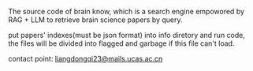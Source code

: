 The source code of brain know, which is a search engine empowored by RAG + LLM to retrieve brain science papers by query. 

put papers' indexes(must be json format) into info diretory and run code, the files will be divided into flagged and garbage if this file can't load.

contact point: liangdongqi23@mails.ucas.ac.cn
